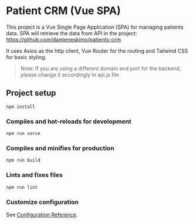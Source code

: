# Patient CRM (Vue SPA)

This project is a Vue Single Page Application (SPA) for managing patients data. SPA will retrieve the data from API in the project: https://github.com/damieneskimo/patients-crm. <br />

It uses Axios as the http client, Vue Router for the routing and Tailwind CSS for basic styling. <br />

> Note: If you are using a different domain and port for the backend, please change it accordingly in api.js file

## Project setup
```
npm install
```

### Compiles and hot-reloads for development
```
npm run serve
```

### Compiles and minifies for production
```
npm run build
```

### Lints and fixes files
```
npm run lint
```

### Customize configuration
See [Configuration Reference](https://cli.vuejs.org/config/).
